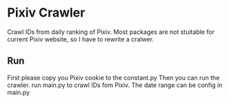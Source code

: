 # Pixiv Crawler
Crawl IDs from daily ranking of Pixiv.
Most packages are not stuitable for current Pixiv website, so I have to rewrite a cralwer.

## Run
First please copy you Pixiv cookie to the constant.py
Then you can run the crawler.
run main.py to crawl IDs fom Pixiv.
The date range can be config in main.py

